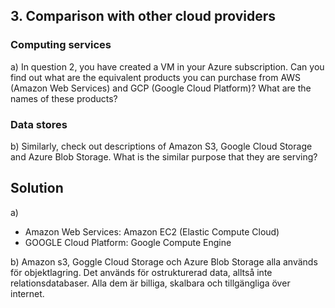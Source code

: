 ## 3. Comparison with other cloud providers
### Computing services
a) In question 2, you have created a VM in your Azure subscription. Can you find out what are the equivalent products you can purchase from AWS (Amazon Web Services) and GCP (Google Cloud Platform)? What are the names of these products?

### Data stores
b) Similarly, check out descriptions of Amazon S3, Google Cloud Storage and Azure Blob Storage. What is the similar purpose that they are serving?

## Solution
a) 
- Amazon Web Services: Amazon EC2 (Elastic Compute Cloud)
- GOOGLE Cloud Platform: Google Compute Engine

b) Amazon s3, Goggle Cloud Storage och Azure Blob Storage alla används för objektlagring. Det används för ostrukturerad data, alltså inte relationsdatabaser. Alla dem är billiga, skalbara och tillgängliga över internet.